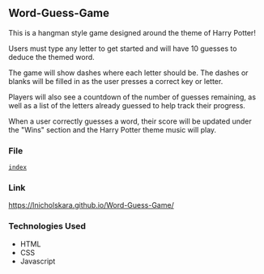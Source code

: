 ## Word-Guess-Game
This is a hangman style game designed around the theme of Harry Potter!

Users must type any letter to get started and will have 10 guesses to deduce the themed word.

The game will show dashes where each letter should be. The dashes or blanks will be filled in as the user presses a correct key or letter.

Players will also see a countdown of the number of guesses remaining, as well as a list of the letters already guessed to help track their progress.

When a user correctly guesses a word, their score will be updated under the "Wins" section and the Harry Potter theme music will play.

### File
[`index`](/index.html)

### Link
https://lnicholskara.github.io/Word-Guess-Game/

### Technologies Used
* HTML
* CSS
* Javascript
